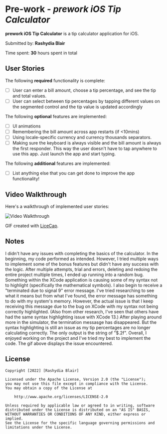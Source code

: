 # Pre-work - *prework iOS Tip Calculator*

**prework iOS Tip Calculator** is a tip calculator application for iOS.

Submitted by: **Rashydia Blair**

Time spent: **30** hours spent in total

## User Stories

The following **required** functionality is complete:

* [ ] User can enter a bill amount, choose a tip percentage, and see the tip and total values.
* [ ] User can select between tip percentages by tapping different values on the segmented control and the tip value is updated accordingly

The following **optional** features are implemented:

* [ ] UI animations
* [ ] Remembering the bill amount across app restarts (if <10mins)
* [ ] Using locale-specific currency and currency thousands separators.
* [ ] Making sure the keyboard is always visible and the bill amount is always the first responder. This way the user doesn't have to tap anywhere to use this app. Just launch the app and start typing.

The following **additional** features are implemented:

- [ ] List anything else that you can get done to improve the app functionality!

## Video Walkthrough

Here's a walkthrough of implemented user stories:

<img src='https://recordit.co/b8crirR061' title='Video Walkthrough' width='' alt='Video Walkthrough' />

GIF created with [LiceCap](http://www.cockos.com/licecap/).

## Notes

I didn't have any issues with completing the basics of the calculator. In the beginning, my code performed as intended. However, I tried multiple ways to implement some of the bonus features but didn't have any success with the logic. After multiple attempts, trial and errors, deleting and redoing the entire project multiple times, I ended up running into a random bug. Something within the XCode application is causing some of my syntax not to highlight (specifically the mathematical symbols). I also begin to receive a "terminated due to signal 9" error message. I've tried researching to see what it means but from what I've found, the error message has something to do with my system's memory. However, the actual issue is that I keep receiving this message due to the bug on XCode with my syntax not being correctly highlighted. (Also from other research, I've seen that others have had the same syntax highlighting issue with XCode 13.) After playing around more in the simulator, the termination messasge has disappeared. But the syntax highlighting is still an issue as my tip percentages are no longer calculating correctly. The only output is the string of "$.2f". Overall, I enjoyed working on the project and I've tried my best to implement the code. The gif above displays the issue encountered.

## License

    Copyright [2022] [Rashydia Blair]

    Licensed under the Apache License, Version 2.0 (the "License");
    you may not use this file except in compliance with the License.
    You may obtain a copy of the License at

        http://www.apache.org/licenses/LICENSE-2.0

    Unless required by applicable law or agreed to in writing, software
    distributed under the License is distributed on an "AS IS" BASIS,
    WITHOUT WARRANTIES OR CONDITIONS OF ANY KIND, either express or implied.
    See the License for the specific language governing permissions and
    limitations under the License.
